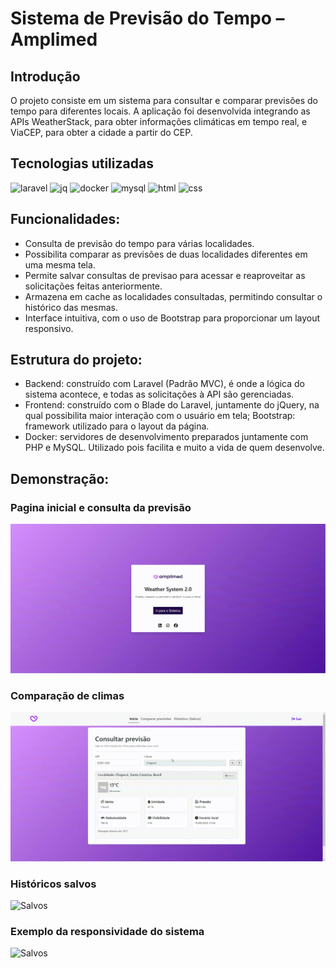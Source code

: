 # Sistema de Previsão do Tempo – Amplimed

## Introdução
O projeto consiste em um sistema para consultar e comparar previsões do tempo para diferentes locais. A aplicação foi desenvolvida integrando as APIs WeatherStack, para obter informações climáticas em tempo real, e ViaCEP, para obter a cidade a partir do CEP.

## Tecnologias utilizadas
  <img src = "https://img.shields.io/badge/laravel-%23FF2D20.svg?style=for-the-badge&logo=laravel&logoColor=white" alt = "laravel" />
  <img src = "https://img.shields.io/badge/jquery-%230769AD.svg?style=for-the-badge&logo=jquery&logoColor=white" alt = "jq" />
  <img src = "https://img.shields.io/badge/docker-%230db7ed.svg?style=for-the-badge&logo=docker&logoColor=white" alt = "docker" />
  <img src = "https://img.shields.io/badge/mysql-4479A1.svg?style=for-the-badge&logo=mysql&logoColor=white" alt = "mysql" />
  <img src = "https://img.shields.io/badge/html5-%23E34F26.svg?style=for-the-badge&logo=html5&logoColor=white" alt = "html" />
  <img src = "https://img.shields.io/badge/css3-%231572B6.svg?style=for-the-badge&logo=css3&logoColor=white" alt = "css" />

## Funcionalidades:
- Consulta de previsão do tempo para várias localidades.
- Possibilita comparar as previsões de duas localidades diferentes em uma mesma tela.
- Permite salvar consultas de previsao para acessar e reaproveitar as solicitações feitas anteriormente.
- Armazena em cache as localidades consultadas, permitindo consultar o histórico das mesmas.
- Interface intuitiva, com o uso de Bootstrap para proporcionar um layout responsivo.

## Estrutura do projeto:

- Backend: construído com Laravel (Padrão MVC), é onde a lógica do sistema acontece, e todas as solicitações à API são gerenciadas.
- Frontend: construído com o Blade do Laravel, juntamente do jQuery, na qual possibilita maior interação com o usuário em tela; Bootstrap: framework utilizado para o layout da página.
- Docker: servidores de desenvolvimento preparados juntamente com PHP e MySQL. Utilizado pois facilita e muito a vida de quem desenvolve.

## Demonstração:

### Pagina inicial e consulta da previsão
![Home Page](public\images\1-home-page.gif)

### Comparação de climas
![Comparar](public\images\2-comparar.gif)

### Históricos salvos
![Salvos](public\images\3-historico-salvo.gif)

### Exemplo da responsividade do sistema
![Salvos](public\images\4-responsividade.gif)